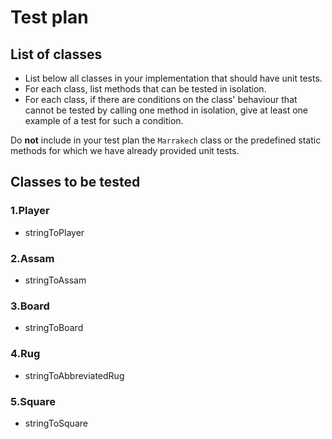 
# Test plan

## List of classes

* List below all classes in your implementation that should have unit tests.
* For each class, list methods that can be tested in isolation.
* For each class, if there are conditions on the class' behaviour that cannot
  be tested by calling one method in isolation, give at least one example of
  a test for such a condition.

Do **not** include in your test plan the `Marrakech` class or the predefined
static methods for which we have already provided unit tests.

## Classes to be tested
### 1.Player
* stringToPlayer
### 2.Assam
* stringToAssam
### 3.Board
* stringToBoard
### 4.Rug
* stringToAbbreviatedRug
### 5.Square
* stringToSquare